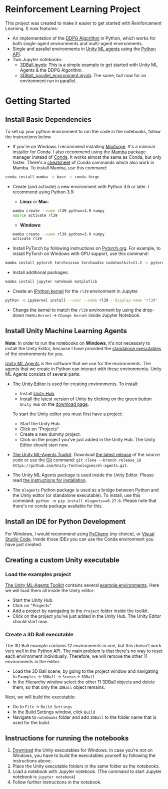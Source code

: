 [//]: # (Image References)

[image1]: https://user-images.githubusercontent.com/10624937/42386929-76f671f0-8106-11e8-9376-f17da2ae852e.png "Kernel"
# Reinforcement Learning Project

This project was created to make it easier to get started with Reinforcement Learning. It now features: 
- An implementation of the [DDPG Algorithm](https://arxiv.org/abs/1509.02971) in Python, which works for both single-agent environments and multi-agent environments.
- Single and parallel environments in [Unity ML agents](https://unity.com/products/machine-learning-agents) using the [Python API](https://github.com/Unity-Technologies/ml-agents/blob/main/docs/Python-API.md).
- Two Jupyter notebooks:
  - [3DBall.ipynb](notebooks/3DBall.ipynb): This is a simple example to get started with Unity ML Agents & the DDPG Algorithm.
  - [3DBall_parallel_environment.ipynb](notebooks/3DBall_parallel_environment.ipynb): The same, but now for an environment run in parallel.

# Getting Started

## Install Basic Dependencies

To set up your python environment to run the code in the notebooks, follow the instructions below. 

- If you're on Windows I recommend installing [Miniforge](https://github.com/conda-forge/miniforge). It's a minimal installer for Conda. I also recommend using the [Mamba](https://github.com/mamba-org/mamba) package manager instead of [Conda](https://docs.conda.io/). It works almost the same as Conda, but only faster. There's a [cheatsheet](https://docs.conda.io/projects/conda/en/latest/user-guide/cheatsheet.html) of Conda commands which also work in Mamba. To install Mamba, use this command:
```bash
conda install mamba -n base -c conda-forge 
```
- Create (and activate) a new environment with Python 3.6 or later. I recommend using Python 3.9:

    - __Linux__ or __Mac__:
    ```bash
    mamba create --name rl39 python=3.9 numpy
    source activate rl39
    ```
    - __Windows__:
    ```bash
    mamba create --name rl39 python=3.9 numpy
    activate rl39
    ```
- Install PyTorch by following instructions on [Pytorch.org](https://pytorch.org/). For example, to install PyTorch on
   Windows with GPU support, use this command:

```bash
mamba install pytorch torchvision torchaudio cudatoolkit=11.3 -c pytorch
```

- Install additional packages:
```bash
mamba install jupyter notebook matplotlib
```

- Create an [IPython kernel](http://ipython.readthedocs.io/en/stable/install/kernel_install.html) for the `rl39` environment in Jupyter.

```bash
python -m ipykernel install --user --name rl39 --display-name "rl39"
```

- Change the kernel to match the `rl39` environment by using the drop-down menu `Kernel` -> `Change kernel` inside Jupyter Notebook.

## Install Unity Machine Learning Agents

**Note**: 
In order to run the notebooks on **Windows**, it's not necessary to install the Unity Editor, because I have provided the [standalone executables](notebooks/README.md) of the environments for you.

[Unity ML Agents](https://unity.com/products/machine-learning-agents) is the software that we use for the environments. The agents that we create in Python can interact with these environments. Unity ML Agents consists of several parts:
- [The Unity Editor](https://unity.com/) is used for creating environments. To install:
  - Install [Unity Hub](https://unity.com/download).
  - Install the latest version of Unity by clicking on the green button `Unity Hub` on the [download page](https://unity3d.com/get-unity/download/archive). 
  
  To start the Unity editor you must first have a project:
     
   - Start the Unity Hub.
   - Click on "Projects"
   - Create a new dummy project.
   - Click on the project you've just added in the Unity Hub. The Unity Editor should start now.

- [The Unity ML-Agents Toolkit](https://github.com/Unity-Technologies/ml-agents#unity-ml-agents-toolkit). Download [the latest release](https://github.com/Unity-Technologies/ml-agents/releases) of the source code or use the [Git](https://git-scm.com/downloads/guis) command: `git clone --branch release_18 https://github.com/Unity-Technologies/ml-agents.git`.
- The Unity ML Agents package is used inside the Unity Editor. Please read [the instructions for installation](https://github.com/Unity-Technologies/ml-agents/blob/release_18_docs/docs/Installation.md#install-the-comunityml-agents-unity-package).
- The `mlagents` Python package is used as a bridge between Python and the Unity editor (or standalone executable). To install, use this command: `python -m pip install mlagents==0.27.0`.
Please note that there's no conda package available for this.

## Install an IDE for Python Development

For Windows, I would recommend using [PyCharm](https://www.jetbrains.com/pycharm/) (my choice), or [Visual Studio Code](https://code.visualstudio.com/).
Inside those IDEs you can use the Conda environment you have just created.

## Creating a custom Unity executable

### Load the examples project
[The Unity ML-Agents Toolkit](https://github.com/Unity-Technologies/ml-agents#unity-ml-agents-toolkit) contains several [example environments](https://github.com/Unity-Technologies/ml-agents/blob/main/docs/Learning-Environment-Examples.md). Here we will load them all inside the Unity editor:
- Start the Unity Hub.
- Click on "Projects"
- Add a project by navigating to the `Project` folder inside the toolkit.
- Click on the project you've just added in the Unity Hub. The Unity Editor should start now.

### Create a 3D Ball executable
The 3D Ball example contains 12 environments in one, but this doesn't work very well in the Python API. The main problem is that there's no way to reset each environment individually. Therefore, we will remove the other 11 environments in the editor:
- Load the 3D Ball scene, by going to the project window and navigating to `Examples` -> `3DBall` -> `Scenes`-> `3DBall`
- In the Hierarchy window select the other 11 3DBall objects and delete them, so that only the `3DBall` object remains.

Next, we will build the executable:
- Go to `File` -> `Build Settings`
- In the Build Settings window, click `Build`
- Navigate to `notebooks` folder and add `3DBall` to the folder name that is used for the build.


## Instructions for running the notebooks

1. [Download](notebooks/README.md) the Unity executables for Windows. In case you're not on Windows, you have to build the executables yourself by following the instructions above. 
2. Place the Unity executable folders in the same folder as the notebooks.
3. Load a notebook with Jupyter notebook. (The command to start Jupyter notebook is `jupyter notebook`)
4. Follow further instructions in the notebook.
